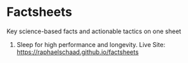 # Factsheets
Key science-based facts and actionable tactics on one sheet

1. Sleep for high performance and longevity. Live Site: https://raphaelschaad.github.io/factsheets

